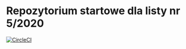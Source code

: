 # Repozytorium startowe dla listy nr 5/2020
[![CircleCI](https://circleci.com/gh/pwr-piisw/lista5_2020.svg?style=svg)](https://circleci.com/gh/pwr-piisw/lista5_2020)
